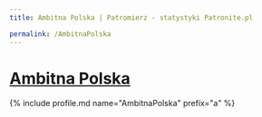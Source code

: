 ```yaml
---
title: Ambitna Polska | Patromierz - statystyki Patronite.pl

permalink: /AmbitnaPolska
---
```


# [Ambitna Polska](https://patronite.pl/AmbitnaPolska)

{% include profile.md name="AmbitnaPolska" prefix="a" %}
